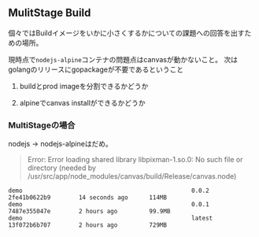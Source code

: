 ## MulitStage Build

個々ではBuildイメージをいかに小さくするかについての課題への回答を出すための場所。

現時点で`nodejs-alpine`コンテナの問題点はcanvasが動かないこと。
次はgolangのリリースにgopackageが不要であるということ


1. buildとprod imageを分割できるかどうか

2. alpineでcanvas installができるかどうか


### MultiStageの場合

 nodejs -> nodejs-alpineはだめ。
> Error: Error loading shared library libpixman-1.so.0: No such file or directory (needed by /usr/src/app/node_modules/canvas/build/Release/canvas.node)



```
demo                                                0.0.2                  2fe41b0622b9        14 seconds ago      114MB
demo                                                0.0.1                  7487e355047e        2 hours ago         99.9MB
demo                                                latest                 13f072b6b707        2 hours ago         729MB
```
